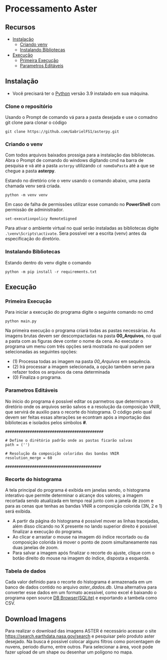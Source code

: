 # Processamento Aster

## Recursos
- [Instalação](Instalação)
    - [Criando venv](Criando-o-venv)
    - [Instalando Bibliotecas](Instalando-Bibliotecas)
- [Execução](Execução)
    - [Primeira Execução](Primeira-Execução)
    - [Parametros Editáveis](Parametros-Editáveis)

## Instalação
* Você precisará ter o [Python](https://www.python.org/downloads/) versão 3.9 instalado em sua máquina.


### Clone o repositório
Usando o Prompt de comando vá para a pasta desejada e use o comadno git clone para clonar o código

```git clone https://github.com/GabrielFS1/asterpy.git```

### Criando o venv
Com todos arquivos baixados prossiga para a instalação das bibliotecas. Abra o Prompt de comando do windows digitando cmd na barra de pesquisa e vá até a pasta `asterpy` utilizando `cd nomeDaPasta` até a que se chegue a pasta **asterpy**.

Estando no diretório crie o venv usando o comando abaixo, uma pasta chamada venv será criada.
```
python -m venv venv
```

Em caso de falha de permissões utilizar esse comando no **PowerShell** com permissão de administrador.

```set-executionpolicy RemoteSigned```

Para ativar o ambiente virtual no qual serão instaladas as bibliotecas digite ```.\venv\Scripts\activate```. Sera possível ver a escrita (venv) antes da especificação do diretório.

### Instalando Bibliotecas

Estando dentro do venv digite o comando 

```
python -m pip install -r requirements.txt
```

## Execução
### Primeira Execução

Para iniciar a execução do programa digite o seguinte comando no cmd

```python main.py```

Na primeira execução o programa criará todas as pastas necessárias. As imagens brutas devem ser descompactadas na pasta **00_Arquivos**, no qual a pasta com as figuras deve conter o nome da cena. Ao executar o programa um menu com três opções será mostrada no qual podem ser selecionadas as seguintes opções:

- (1) Processa todas as imagem na pasta _00_Arquivos_ em sequência.
- (2) Irá processar a imagem selecionada, a opção também serve para refazer todos os arquivos da cena determinada
- (0) Finaliza o programa.

### Parametros Editáveis

No ínicio do programa é possível editar os parmetros que determinam o diretório onde os arquivos serão salvos e a resolução da composição VNIR, que servirá de auxilio para o recorte do histograma. O código pelo qual devem ser feitas essas alterações se econtram após a importação das bibliotecas e isolados pelos simbolos **#**.
```
############################################

# Define o dirétório padrão onde as pastas ficarão salvas
path = ('')

# Resolução da composição coloridas das bandas VNIR
resolution_merge = 60

###########################################
```

### Recorte do histograma
A tela principal do programa é exibida em janelas sendo, o histograma interativo que permite determinar o alcançe dos valores; a imagem recortada sendo atualizada em tempo real junto com a janela de zoom e para as cenas que tenhas as bandas VNIR a composição colorida (3N, 2 e 1) será exibida.

- A partir da página do histograma é possível mover as linhas tracejadas, além disso clicando no X presente no lando superior direito é possível finalizar a execução do programa.
- Ao clicar e arrastar o mouse na imagem dó índice recortado ou da composição colorida irá mover o ponto de zoom simultaneamente nas duas janelas de zoom.
- Para salvar a imagem após finalizar o recorte do ajuste, clique com o botão direito do mouse na imagem do índice, disposta a esquerda.

### Tabela de dados
Cada valor definido para o recorte do histograma é armazenada em um banco de dados contido no arquivo _aster_dados.db_. Uma alternativa para converter esse dados em um formato acessível, como excel é baixando o programa open source [DB Browser(SQLite)](https://sqlitebrowser.org/dl/) e exportando a tambela como CSV.


## Download Imagens
Para realizar o download das imagens ASTER é necessário acessar o site https://search.earthdata.nasa.gov/search e pesquisar pelo produto aster desejado. Na busca é possível colocar alguns filtros como porcentagem de nuvens, periodo diurno, entre outros. Para selecionar a área, você pode fazer upload de um shape ou desenhar um polígono no mapa.
